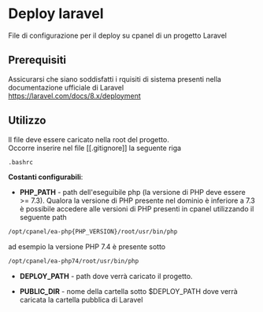 # Deploy laravel

File di configurazione per il deploy su cpanel di un progetto Laravel

## Prerequisiti
Assicurarsi che siano soddisfatti i rquisiti di sistema presenti nella documentazione ufficiale di Laravel  
https://laravel.com/docs/8.x/deployment

## Utilizzo
Il file deve essere caricato nella root del progetto.  
Occorre inserire nel file [[.gitignore]] la seguente riga

```bash
.bashrc
```

**Costanti configurabili**:

- **PHP_PATH** - path dell'eseguibile php (la versione di PHP deve essere >= 7.3). Qualora la versione di PHP presente nel dominio è inferiore a 7.3 è possibile accedere alle versioni di PHP presenti in cpanel utilizzando il seguente path

```bash
/opt/cpanel/ea-php{PHP_VERSION}/root/usr/bin/php
```
ad esempio la versione PHP 7.4 è presente sotto

```bash
/opt/cpanel/ea-php74/root/usr/bin/php
```

- **DEPLOY_PATH** - path dove verrà caricato il progetto. 

- **PUBLIC_DIR** - nome della cartella sotto $DEPLOY_PATH dove verrà caricata la cartella pubblica di Laravel